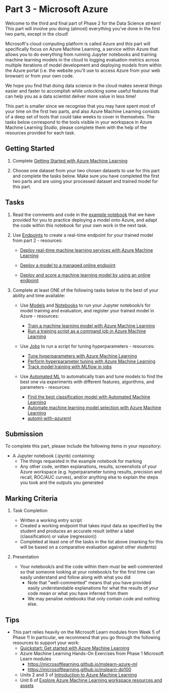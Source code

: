# Part 3 - Microsoft Azure

Welcome to the third and final part of Phase 2 for the Data Science stream! This part will involve you doing (almost) everything you've done in the first two parts, except in the cloud!

Microsoft's cloud computing platform is called Azure and this part will specifically focus on Azure Machine Learning, a service within Azure that allows you to do everything from running Jupyter notebooks and training machine learning models in the cloud to logging evaluation metrics across multiple iterations of model development and deploying models from within the Azure portal (i.e. the website you'll use to access Azure from your web browser) or from your own code.

We hope you find that doing data science in the cloud makes several things easier and faster to accomplish while unlocking some useful features that can help you as a data scientist deliver more value in less time!

This part is smaller since we recognise that you may have spent most of your time on the first two parts, and also Azure Machine Learning consists of a deep set of tools that could take weeks to cover in themselves. The tasks below correspond to the tools visible in your workspace in Azure Machine Learning Studio, please complete them with the help of the resources provided for each task.

## Getting Started

1. Complete [Getting Started with Azure Machine Learning](../0.%20Resources/docs/getting-started-with-azure-ml.md)

2. Choose one dataset from your two chosen datasets to use for this part and complete the tasks below. Make sure you have completed the first two parts and are using your processed dataset and trained model for this part.

## Tasks

1. Read the comments and code in the [example notebook](./example.ipynb) that we have provided for you to practice deploying a model onto Azure, and adapt the code within this notebook for your own work in the next task.

2. Use [Endpoints](https://ml.azure.com/endpoints/realtime) to create a real-time endpoint for your trained model from part 2 - resources:

    - [Deploy real-time machine learning services with Azure Machine Learning](https://learn.microsoft.com/en-us/training/modules/register-and-deploy-model-with-amls)

    - [Deploy a model to a managed online endpoint](https://learn.microsoft.com/en-us/training/modules/deploy-model-managed-online-endpoint)

    - [Deploy and score a machine learning model by using an online endpoint](https://learn.microsoft.com/en-us/azure/machine-learning/how-to-deploy-online-endpoints)

3. Complete at least ONE of the following tasks below to the best of your ability and time available:

    - Use [Models](https://ml.azure.com/model/list) and [Notebooks](https://ml.azure.com/fileexplorerAzNB) to run your Jupyter notebook/s for model training and evaluation, and register your trained model in Azure - resources:
        - [Train a machine learning model with Azure Machine Learning](https://learn.microsoft.com/en-us/training/modules/train-local-model-with-azure-mls)
        - [Run a training script as a command job in Azure Machine Learning](https://learn.microsoft.com/en-us/training/modules/run-training-script-command-job-azure-machine-learning)

    - Use [Jobs](https://ml.azure.com/experiments) to run a script for tuning hyperparameters - resources:
        - [Tune hyperparameters with Azure Machine Learning](https://learn.microsoft.com/en-us/training/modules/tune-hyperparameters-with-azure-machine-learning)
        - [Perform hyperparameter tuning with Azure Machine Learning](https://learn.microsoft.com/en-us/training/modules/perform-hyperparameter-tuning-azure-machine-learning-pipelines)
        - [Track model training with MLflow in jobs](https://learn.microsoft.com/en-us/training/modules/train-models-training-mlflow-jobs)

    - Use [Automated ML](https://ml.azure.com/automl/welcome) to automatically train and tune models to find the best one via experiments with different features, algorithms, and parameters - resources:
        - [Find the best classification model with Automated Machine Learning](https://learn.microsoft.com/en-us/training/modules/find-best-classification-model-automated-machine-learning)
        - [Automate machine learning model selection with Azure Machine Learning](https://learn.microsoft.com/en-us/training/modules/automate-model-selection-with-azure-automl)
        - [automl-with-azureml](https://github.com/Azure/azureml-examples/tree/main/v1/python-sdk/tutorials/automl-with-azureml)

## Submission

To complete this part, please include the following items in your repository:

- A Jupyter notebook (.ipynb) containing:
    - The things requested in the example notebook for marking
    - Any other code, written explanations, results, screenshots of your Azure workspace (e.g. hyperparameter tuning results, precision and recall, ROC/AUC curves), and/or anything else to explain the steps you took and the outputs you generated

## Marking Criteria

1. Task Completion
    - Written a working entry script
    - Created a working endpoint that takes input data as specified by the student and produces an accurate result (either a label (classification) or value (regression))
    - Completed at least one of the tasks in the list above (marking for this will be based on a comparative evaluation against other students)

2. Presentation
    - Your notebook/s and the code within them must be well-commented so that someone looking at your notebook/s for the first time can easily understand and follow along with what you did
        - Note that "well-commented" means that you have provided easily understandable explanations for what the results of your code mean or what you have inferred from them
        - We may penalise notebooks that only contain code and nothing else.

## Tips

- This part relies heavily on the Microsoft Learn modules from Week 5 of Phase 1! In particular, we recommend that you go through the following resources to support your work:
    - [Quickstart: Get started with Azure Machine Learning](https://learn.microsoft.com/en-gb/azure/machine-learning/tutorial-azure-ml-in-a-day)
    - Azure Machine Learning Hands-On Exercises from Phase 1 Microsoft Learn modules
        - https://microsoftlearning.github.io/mslearn-azure-ml
        - https://microsoftlearning.github.io/mslearn-dp100
    - Units 2 and 3 of [Introduction to Azure Machine Learning](https://learn.microsoft.com/en-us/training/modules/intro-to-azure-ml/2-what-is-azure-ml)
    - Unit 6 of [Explore Azure Machine Learning workspace resources and assets](https://learn.microsoft.com/en-us/training/modules/explore-azure-machine-learning-workspace-resources-assets/5-run-jobs)